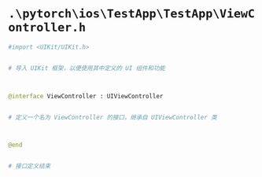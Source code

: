 # `.\pytorch\ios\TestApp\TestApp\ViewController.h`

```py
#import <UIKit/UIKit.h>


# 导入 UIKit 框架，以便使用其中定义的 UI 组件和功能



@interface ViewController : UIViewController


# 定义一个名为 ViewController 的接口，继承自 UIViewController 类



@end


# 接口定义结束
```